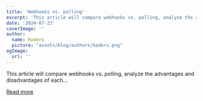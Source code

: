 ```yaml
---
title: 'Webhooks vs. polling'
excerpt: 'This article will compare webhooks vs. polling, analyze the advantages and disadvantages of each...'
date: '2024-07-23'
coverImage: ''
author:
  name: Koders
  picture: "assets/blog/authors/koders.png"
ogImage:
  url: ''
---
```


This article will compare webhooks vs. polling, analyze the advantages and disadvantages of each...

[Read more](https://dev.to/logto/webhooks-vs-polling-37d1)
